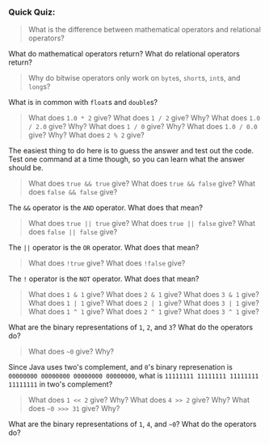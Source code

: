 ### Quick Quiz:
> What is the difference between mathematical operators and relational operators?

What do mathematical operators return?
What do relational operators return?

> Why do bitwise operators only work on `byte`s, `short`s, `int`s, and `long`s?

What is in common with `float`s and `double`s?

> What does `1.0 * 2` give?
What does `1 / 2` give? Why?
What does `1.0 / 2.0` give? Why?
What does `1 / 0` give? Why?
What does `1.0 / 0.0` give? Why?
What does `2 % 2` give?

The easiest thing to do here is to guess the answer and test out the code.
Test one command at a time though, so you can learn what the answer should be.

> What does `true && true` give?
What does `true && false` give?
What does `false && false` give?

The `&&` operator is the `AND` operator. What does that mean?

> What does `true || true` give?
What does `true || false` give?
What does `false || false` give?

The `||` operator is the `OR` operator. What does that mean?

> What does `!true` give?
What does `!false` give?

The `!` operator is the `NOT` operator. What does that mean?

> What does `1 & 1` give?
What does `2 & 1` give?
What does `3 & 1` give?
What does `1 | 1` give?
What does `2 | 1` give?
What does `3 | 1` give?
What does `1 ^ 1` give?
What does `2 ^ 1` give?
What does `3 ^ 1` give?

What are the binary representations of `1`, `2`, and `3`?
What do the operators do?

> What does `~0` give? Why?

Since Java uses two's complement, and `0`'s binary represenation is `00000000 00000000 00000000 00000000`, what is `11111111 11111111 11111111 11111111` in two's complement?

> What does `1 << 2` give? Why?
What does `4 >> 2` give? Why?
What does `~0 >>> 31` give? Why?

What are the binary representations of `1`, `4`, and `~0`?
What do the operators do?